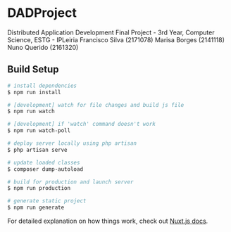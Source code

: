 # DADProject
Distributed Application Development Final Project - 3rd Year, Computer Science, ESTG - IPLeiria Francisco Silva (2171078) Marisa Borges (2141118) Nuno Querido (2161320)

## Build Setup

``` bash
# install dependencies
$ npm run install

# [development] watch for file changes and build js file
$ npm run watch

# [development] if 'watch' command doesn't work
$ npm run watch-poll

# deploy server locally using php artisan
$ php artisan serve

# update loaded classes
$ composer dump-autoload

# build for production and launch server
$ npm run production

# generate static project
$ npm run generate
```

For detailed explanation on how things work, check out [Nuxt.js docs](https://nuxtjs.org).
